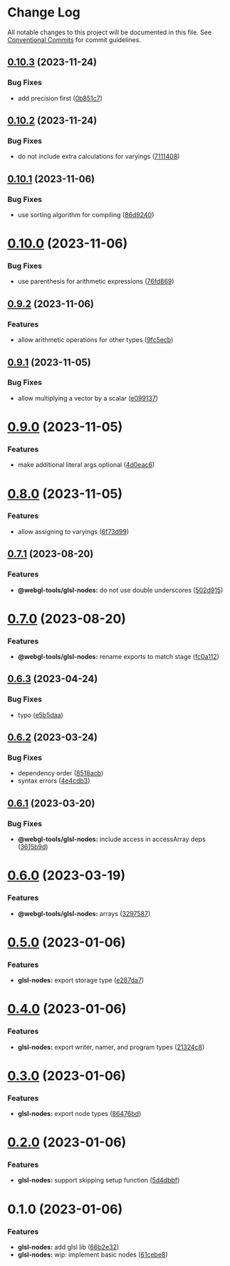 # Change Log

All notable changes to this project will be documented in this file.
See [Conventional Commits](https://conventionalcommits.org) for commit guidelines.

## [0.10.3](https://github.com/tkofh/webgl-tools/compare/@webgl-tools/glsl-nodes@0.10.2...@webgl-tools/glsl-nodes@0.10.3) (2023-11-24)

### Bug Fixes

- add precision first ([0b851c7](https://github.com/tkofh/webgl-tools/commit/0b851c780f8390c6f80b2c0ec925c60c9f2a647f))

## [0.10.2](https://github.com/tkofh/webgl-tools/compare/@webgl-tools/glsl-nodes@0.10.1...@webgl-tools/glsl-nodes@0.10.2) (2023-11-24)

### Bug Fixes

- do not include extra calculations for varyings ([7111408](https://github.com/tkofh/webgl-tools/commit/711140833dd48150e5ffde0d268491b30b042008))

## [0.10.1](https://github.com/tkofh/webgl-tools/compare/@webgl-tools/glsl-nodes@0.10.0...@webgl-tools/glsl-nodes@0.10.1) (2023-11-06)

### Bug Fixes

- use sorting algorithm for compiling ([86d9240](https://github.com/tkofh/webgl-tools/commit/86d924074b91f8247ea08c5dc5644b4356c2aa7b))

# [0.10.0](https://github.com/tkofh/webgl-tools/compare/@webgl-tools/glsl-nodes@0.9.2...@webgl-tools/glsl-nodes@0.10.0) (2023-11-06)

### Bug Fixes

- use parenthesis for arithmetic expressions ([76fd869](https://github.com/tkofh/webgl-tools/commit/76fd869315d7041cfcdafbbededfe33197015f2c))

## [0.9.2](https://github.com/tkofh/webgl-tools/compare/@webgl-tools/glsl-nodes@0.9.1...@webgl-tools/glsl-nodes@0.9.2) (2023-11-06)

### Features

- allow arithmetic operations for other types ([9fc5ecb](https://github.com/tkofh/webgl-tools/commit/9fc5ecbaa5605a15ef556245d57e05d4c5ff9860))

## [0.9.1](https://github.com/tkofh/webgl-tools/compare/@webgl-tools/glsl-nodes@0.9.0...@webgl-tools/glsl-nodes@0.9.1) (2023-11-05)

### Bug Fixes

- allow multiplying a vector by a scalar ([e099137](https://github.com/tkofh/webgl-tools/commit/e099137637db7d3c3ca3bd30f5a5946ee030172b))

# [0.9.0](https://github.com/tkofh/webgl-tools/compare/@webgl-tools/glsl-nodes@0.8.0...@webgl-tools/glsl-nodes@0.9.0) (2023-11-05)

### Features

- make additional literal args optional ([4d0eac6](https://github.com/tkofh/webgl-tools/commit/4d0eac665a78574e3efad977dad03889d323188c))

# [0.8.0](https://github.com/tkofh/webgl-tools/compare/@webgl-tools/glsl-nodes@0.7.1...@webgl-tools/glsl-nodes@0.8.0) (2023-11-05)

### Features

- allow assigning to varyings ([6f73d99](https://github.com/tkofh/webgl-tools/commit/6f73d995f8135f0bbfa8f72cc6add654154cc05f))

## [0.7.1](https://github.com/tkofh/webgl-tools/compare/@webgl-tools/glsl-nodes@0.7.0...@webgl-tools/glsl-nodes@0.7.1) (2023-08-20)

### Features

- **@webgl-tools/glsl-nodes:** do not use double underscores ([502d915](https://github.com/tkofh/webgl-tools/commit/502d915901c1505a9669899745d980d97bbc6714))

# [0.7.0](https://github.com/tkofh/webgl-tools/compare/@webgl-tools/glsl-nodes@0.6.3...@webgl-tools/glsl-nodes@0.7.0) (2023-08-20)

### Features

- **@webgl-tools/glsl-nodes:** rename exports to match stage ([fc0a112](https://github.com/tkofh/webgl-tools/commit/fc0a112bab6cfeb98eec388a8adaad148d6504a9))

## [0.6.3](https://github.com/tkofh/webgl-tools/compare/@webgl-tools/glsl-nodes@0.6.2...@webgl-tools/glsl-nodes@0.6.3) (2023-04-24)

### Bug Fixes

- typo ([e5b5daa](https://github.com/tkofh/webgl-tools/commit/e5b5daa273a571adc9dd09b685f209dd27fda2fb))

## [0.6.2](https://github.com/tkofh/webgl-tools/compare/@webgl-tools/glsl-nodes@0.6.1...@webgl-tools/glsl-nodes@0.6.2) (2023-03-24)

### Bug Fixes

- dependency order ([8518acb](https://github.com/tkofh/webgl-tools/commit/8518acb0382754bb3c32fd8dc4537eefd63541d1))
- syntax errors ([4e4cdb3](https://github.com/tkofh/webgl-tools/commit/4e4cdb31a387c992be74785114dcf8428f3906ea))

## [0.6.1](https://github.com/tkofh/webgl-tools/compare/@webgl-tools/glsl-nodes@0.6.0...@webgl-tools/glsl-nodes@0.6.1) (2023-03-20)

### Bug Fixes

- **@webgl-tools/glsl-nodes:** include access in accessArray deps ([3615b9d](https://github.com/tkofh/webgl-tools/commit/3615b9d26424619919bd3bc85606c2129e11ab92))

# [0.6.0](https://github.com/tkofh/webgl-tools/compare/@webgl-tools/glsl-nodes@0.5.0...@webgl-tools/glsl-nodes@0.6.0) (2023-03-19)

### Features

- **@webgl-tools/glsl-nodes:** arrays ([3297587](https://github.com/tkofh/webgl-tools/commit/3297587e27e2a950c305ea023267a68dc3218db7))

# [0.5.0](https://github.com/tkofh/webgl-tools/compare/@webgl-tools/glsl-nodes@0.4.0...@webgl-tools/glsl-nodes@0.5.0) (2023-01-06)

### Features

- **glsl-nodes:** export storage type ([e287da7](https://github.com/tkofh/webgl-tools/commit/e287da77ecfb1bb5e14718c36284f963f91fabc9))

# [0.4.0](https://github.com/tkofh/webgl-tools/compare/@webgl-tools/glsl-nodes@0.3.0...@webgl-tools/glsl-nodes@0.4.0) (2023-01-06)

### Features

- **glsl-nodes:** export writer, namer, and program types ([21324c8](https://github.com/tkofh/webgl-tools/commit/21324c813fdb864c2fbc58a24b5c0e2fd6824cbc))

# [0.3.0](https://github.com/tkofh/webgl-tools/compare/@webgl-tools/glsl-nodes@0.2.0...@webgl-tools/glsl-nodes@0.3.0) (2023-01-06)

### Features

- **glsl-nodes:** export node types ([86476bd](https://github.com/tkofh/webgl-tools/commit/86476bd76c72aec0cb70dcb4dc74cd35216188f9))

# [0.2.0](https://github.com/tkofh/webgl-tools/compare/@webgl-tools/glsl-nodes@0.1.0...@webgl-tools/glsl-nodes@0.2.0) (2023-01-06)

### Features

- **glsl-nodes:** support skipping setup function ([5d4dbbf](https://github.com/tkofh/webgl-tools/commit/5d4dbbf91dee028a86cbf4dcdf139a3a587d8ba9))

# 0.1.0 (2023-01-06)

### Features

- **glsl-nodes:** add glsl lib ([66b2e32](https://github.com/tkofh/webgl-tools/commit/66b2e3224c67863de96ccbb5f6dece6714dcd478))
- **glsl-nodes:** wip: implement basic nodes ([61cebe8](https://github.com/tkofh/webgl-tools/commit/61cebe8bd7263fbfd7fad963d66a18cb9fca0d28))
